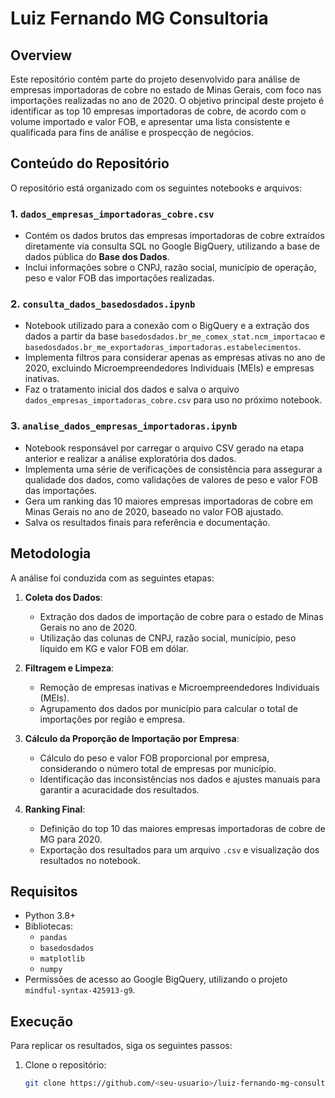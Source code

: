 # Luiz Fernando MG Consultoria

## Overview

Este repositório contém parte  do projeto desenvolvido para análise de empresas importadoras de cobre no estado de Minas Gerais, com foco nas importações realizadas no ano de 2020. O objetivo principal deste projeto é identificar as top 10 empresas importadoras de cobre, de acordo com o volume importado e valor FOB, e apresentar uma lista consistente e qualificada para fins de análise e prospecção de negócios.

## Conteúdo do Repositório

O repositório está organizado com os seguintes notebooks e arquivos:

### 1. **`dados_empresas_importadoras_cobre.csv`**
- Contém os dados brutos das empresas importadoras de cobre extraídos diretamente via consulta SQL no Google BigQuery, utilizando a base de dados pública do **Base dos Dados**.
- Inclui informações sobre o CNPJ, razão social, município de operação, peso e valor FOB das importações realizadas.

### 2. **`consulta_dados_basedosdados.ipynb`**
- Notebook utilizado para a conexão com o BigQuery e a extração dos dados a partir da base `basedosdados.br_me_comex_stat.ncm_importacao` e `basedosdados.br_me_exportadoras_importadoras.estabelecimentos`.
- Implementa filtros para considerar apenas as empresas ativas no ano de 2020, excluindo Microempreendedores Individuais (MEIs) e empresas inativas.
- Faz o tratamento inicial dos dados e salva o arquivo `dados_empresas_importadoras_cobre.csv` para uso no próximo notebook.

### 3. **`analise_dados_empresas_importadoras.ipynb`**
- Notebook responsável por carregar o arquivo CSV gerado na etapa anterior e realizar a análise exploratória dos dados.
- Implementa uma série de verificações de consistência para assegurar a qualidade dos dados, como validações de valores de peso e valor FOB das importações.
- Gera um ranking das 10 maiores empresas importadoras de cobre em Minas Gerais no ano de 2020, baseado no valor FOB ajustado.
- Salva os resultados finais para referência e documentação.

## Metodologia

A análise foi conduzida com as seguintes etapas:

1. **Coleta dos Dados**:
   - Extração dos dados de importação de cobre para o estado de Minas Gerais no ano de 2020.
   - Utilização das colunas de CNPJ, razão social, município, peso líquido em KG e valor FOB em dólar.

2. **Filtragem e Limpeza**:
   - Remoção de empresas inativas e Microempreendedores Individuais (MEIs).
   - Agrupamento dos dados por município para calcular o total de importações por região e empresa.

3. **Cálculo da Proporção de Importação por Empresa**:
   - Cálculo do peso e valor FOB proporcional por empresa, considerando o número total de empresas por município.
   - Identificação das inconsistências nos dados e ajustes manuais para garantir a acuracidade dos resultados.

4. **Ranking Final**:
   - Definição do top 10 das maiores empresas importadoras de cobre de MG para 2020.
   - Exportação dos resultados para um arquivo `.csv` e visualização dos resultados no notebook.

## Requisitos

- Python 3.8+
- Bibliotecas:
  - `pandas`
  - `basedosdados`
  - `matplotlib`
  - `numpy`
- Permissões de acesso ao Google BigQuery, utilizando o projeto `mindful-syntax-425913-g9`.

## Execução

Para replicar os resultados, siga os seguintes passos:

1. Clone o repositório:
   ```bash
   git clone https://github.com/<seu-usuario>/luiz-fernando-mg-consultoria.git
